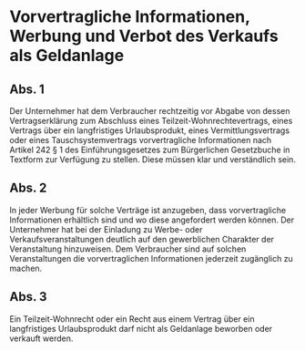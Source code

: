 # Vorvertragliche Informationen, Werbung und Verbot des Verkaufs als Geldanlage



## Abs. 1

 Der Unternehmer hat dem Verbraucher rechtzeitig vor Abgabe von dessen Vertragserklärung zum Abschluss eines Teilzeit-Wohnrechtevertrags, eines Vertrags über ein langfristiges Urlaubsprodukt, eines Vermittlungsvertrags oder eines Tauschsystemvertrags vorvertragliche Informationen nach Artikel 242 § 1 des Einführungsgesetzes zum Bürgerlichen Gesetzbuche in Textform zur Verfügung zu stellen. Diese müssen klar und verständlich sein.

## Abs. 2

 In jeder Werbung für solche Verträge ist anzugeben, dass vorvertragliche Informationen erhältlich sind und wo diese angefordert werden können. Der Unternehmer hat bei der Einladung zu Werbe- oder Verkaufsveranstaltungen deutlich auf den gewerblichen Charakter der Veranstaltung hinzuweisen. Dem Verbraucher sind auf solchen Veranstaltungen die vorvertraglichen Informationen jederzeit zugänglich zu machen.

## Abs. 3

 Ein Teilzeit-Wohnrecht oder ein Recht aus einem Vertrag über ein langfristiges Urlaubsprodukt darf nicht als Geldanlage beworben oder verkauft werden. 


